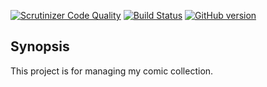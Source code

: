 [![Scrutinizer Code Quality](https://scrutinizer-ci.com/g/CrazyDevil/comicsdb/badges/quality-score.png?b=develop)](https://scrutinizer-ci.com/g/CrazyDevil/comicsdb/?branch=develop) [![Build Status](https://travis-ci.org/CrazyDevil/comicsdb.svg?branch=develop)](https://travis-ci.org/CrazyDevil/comicsdb) [![GitHub version](https://badge.fury.io/gh/CrazyDevil%2Fcomicsdb.svg)](https://badge.fury.io/gh/CrazyDevil%2Fcomicsdb)

## Synopsis

This project is for managing my comic collection.
